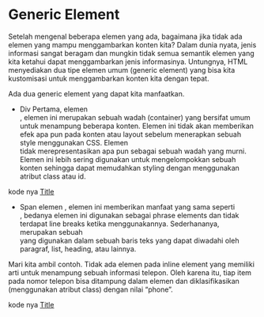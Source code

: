 # Generic Element
Setelah mengenal beberapa elemen yang ada, bagaimana jika tidak ada elemen yang mampu menggambarkan konten kita? Dalam dunia nyata, jenis informasi sangat beragam dan mungkin tidak semua semantik elemen yang kita ketahui dapat menggambarkan jenis informasinya. Untungnya, HTML menyediakan dua tipe elemen umum (generic element) yang bisa kita kustomisasi untuk menggambarkan konten kita dengan tepat. 

Ada dua generic element yang dapat kita manfaatkan. 

* Div
Pertama, elemen <div>, elemen ini merupakan sebuah wadah (container) yang bersifat umum untuk menampung beberapa konten. Elemen ini tidak akan memberikan efek apa pun pada konten atau layout sebelum menerapkan sebuah style menggunakan CSS.
Elemen <div> tidak merepresentasikan apa pun sebagai sebuah wadah yang murni. Elemen ini lebih sering digunakan untuk mengelompokkan sebuah konten sehingga dapat memudahkan styling dengan menggunakan atribut class atau id.

kode nya [Title](div.html)


* Span
elemen <span>, elemen ini memberikan manfaat yang sama seperti <div>, bedanya elemen ini digunakan sebagai phrase elements dan tidak terdapat line breaks ketika menggunakannya. Sederhananya, <span> merupakan sebuah <div> yang digunakan dalam sebuah baris teks yang dapat diwadahi oleh paragraf, list, heading, atau lainnya.

Mari kita ambil contoh. Tidak ada elemen pada inline element yang memiliki arti untuk menampung sebuah informasi telepon. Oleh karena itu, tiap item pada nomor telepon bisa ditampung dalam elemen <span> dan diklasifikasikan (menggunakan atribut class) dengan nilai “phone”.

kode nya [Title](Span.html)

